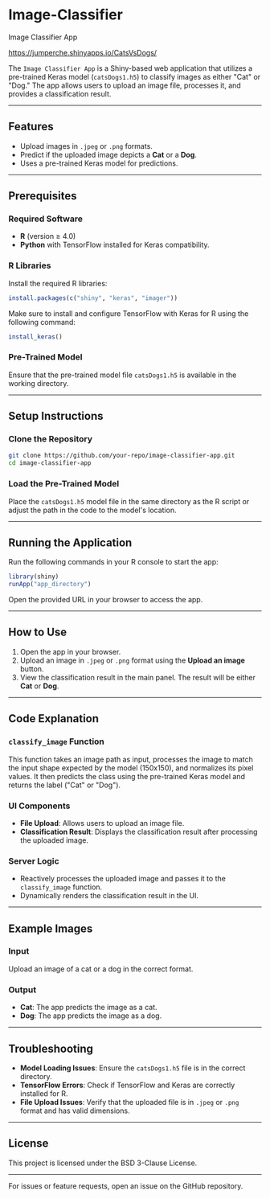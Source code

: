# Image-Classifier
Image Classifier App

https://jumperche.shinyapps.io/CatsVsDogs/




The `Image Classifier App` is a Shiny-based web application that utilizes a pre-trained Keras model (`catsDogs1.h5`) to classify images as either "Cat" or "Dog." The app allows users to upload an image file, processes it, and provides a classification result.

---

## Features

- Upload images in `.jpeg` or `.png` formats.
- Predict if the uploaded image depicts a **Cat** or a **Dog**.
- Uses a pre-trained Keras model for predictions.

---

## Prerequisites

### Required Software
- **R** (version ≥ 4.0)
- **Python** with TensorFlow installed for Keras compatibility.

### R Libraries
Install the required R libraries:

```R
install.packages(c("shiny", "keras", "imager"))
```

Make sure to install and configure TensorFlow with Keras for R using the following command:

```R
install_keras()
```

### Pre-Trained Model
Ensure that the pre-trained model file `catsDogs1.h5` is available in the working directory.

---

## Setup Instructions

### Clone the Repository

```bash
git clone https://github.com/your-repo/image-classifier-app.git
cd image-classifier-app
```

### Load the Pre-Trained Model

Place the `catsDogs1.h5` model file in the same directory as the R script or adjust the path in the code to the model's location.

---

## Running the Application

Run the following commands in your R console to start the app:

```R
library(shiny)
runApp("app_directory")
```

Open the provided URL in your browser to access the app.

---

## How to Use

1. Open the app in your browser.
2. Upload an image in `.jpeg` or `.png` format using the **Upload an image** button.
3. View the classification result in the main panel. The result will be either **Cat** or **Dog**.

---

## Code Explanation

### `classify_image` Function
This function takes an image path as input, processes the image to match the input shape expected by the model (150x150), and normalizes its pixel values. It then predicts the class using the pre-trained Keras model and returns the label ("Cat" or "Dog").

### UI Components
- **File Upload**: Allows users to upload an image file.
- **Classification Result**: Displays the classification result after processing the uploaded image.

### Server Logic
- Reactively processes the uploaded image and passes it to the `classify_image` function.
- Dynamically renders the classification result in the UI.

---

## Example Images

### Input
Upload an image of a cat or a dog in the correct format.

### Output
- **Cat**: The app predicts the image as a cat.
- **Dog**: The app predicts the image as a dog.

---

## Troubleshooting

- **Model Loading Issues**: Ensure the `catsDogs1.h5` file is in the correct directory.
- **TensorFlow Errors**: Check if TensorFlow and Keras are correctly installed for R.
- **File Upload Issues**: Verify that the uploaded file is in `.jpeg` or `.png` format and has valid dimensions.

---

## License

This project is licensed under the BSD 3-Clause License.

---

For issues or feature requests, open an issue on the GitHub repository.
